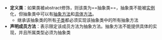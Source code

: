 - **定义类**：如果类被abstract修饰，则该类为==抽象类==，抽象类不能被[实例](对象.md)化，但抽象类中可以有[抽象方法](方法.md)和[具体方法](方法.md)。
	- 继承该抽象类的所有[子类](类与对象.md)都必须实现该抽象类中的所有抽象方法
- **声明成员方法**：表示限定该成员方法为抽象方法。抽象方法不能提供具体的实现，并且所属类型必须为抽象类